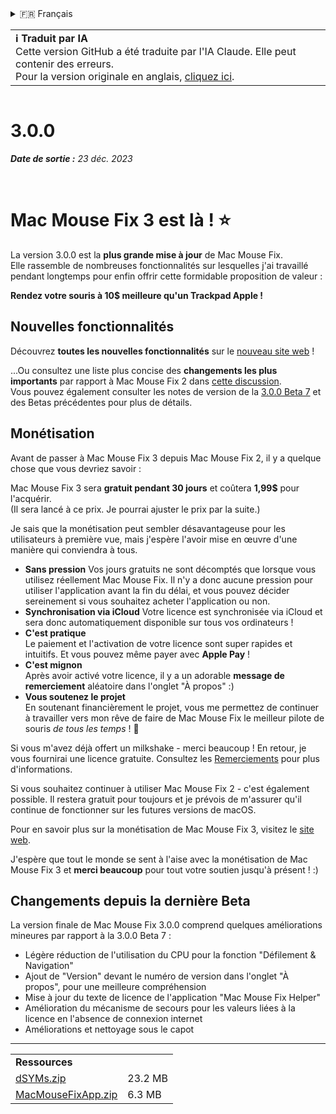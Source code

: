 <details>
<summary>🇫🇷 Français</summary>

[🇬🇧 English (GitHub)](https://github.com/noah-nuebling/mac-mouse-fix/releases/tag/3.0.0)\
[🇦🇩 Català](https://redirect.macmousefix.com/?target=mmf-release&tag=3.0.0&locale=ca)\
[🇩🇪 Deutsch](https://redirect.macmousefix.com/?target=mmf-release&tag=3.0.0&locale=de)\
[🇪🇸 Español](https://redirect.macmousefix.com/?target=mmf-release&tag=3.0.0&locale=es)\
**🇫🇷 Français**\
[🇮🇩 Indonesia](https://redirect.macmousefix.com/?target=mmf-release&tag=3.0.0&locale=id)\
[🇮🇹 Italiano](https://redirect.macmousefix.com/?target=mmf-release&tag=3.0.0&locale=it)\
[🇭🇺 Magyar](https://redirect.macmousefix.com/?target=mmf-release&tag=3.0.0&locale=hu)\
[🇳🇱 Nederlands](https://redirect.macmousefix.com/?target=mmf-release&tag=3.0.0&locale=nl)\
[🇵🇱 Polski](https://redirect.macmousefix.com/?target=mmf-release&tag=3.0.0&locale=pl)\
[🇧🇷 Português (Brasil)](https://redirect.macmousefix.com/?target=mmf-release&tag=3.0.0&locale=pt-BR)\
[🇵🇹 Português (Portugal)](https://redirect.macmousefix.com/?target=mmf-release&tag=3.0.0&locale=pt-PT)\
[🇷🇴 Română](https://redirect.macmousefix.com/?target=mmf-release&tag=3.0.0&locale=ro)\
[🇸🇪 Svenska](https://redirect.macmousefix.com/?target=mmf-release&tag=3.0.0&locale=sv)\
[🇻🇳 Tiếng Việt](https://redirect.macmousefix.com/?target=mmf-release&tag=3.0.0&locale=vi)\
[🇹🇷 Türkçe](https://redirect.macmousefix.com/?target=mmf-release&tag=3.0.0&locale=tr)\
[🇨🇿 Čeština](https://redirect.macmousefix.com/?target=mmf-release&tag=3.0.0&locale=cs)\
[🇬🇷 Ελληνικά](https://redirect.macmousefix.com/?target=mmf-release&tag=3.0.0&locale=el)\
[🇷🇺 Русский](https://redirect.macmousefix.com/?target=mmf-release&tag=3.0.0&locale=ru)\
[🇺🇦 Українська](https://redirect.macmousefix.com/?target=mmf-release&tag=3.0.0&locale=uk)\
[🇮🇱 עברית](https://redirect.macmousefix.com/?target=mmf-release&tag=3.0.0&locale=he)\
[🇸🇦 العربية](https://redirect.macmousefix.com/?target=mmf-release&tag=3.0.0&locale=ar)\
[🇮🇳 हिन्दी](https://redirect.macmousefix.com/?target=mmf-release&tag=3.0.0&locale=hi)\
[🇹🇭 ไทย](https://redirect.macmousefix.com/?target=mmf-release&tag=3.0.0&locale=th)\
[🇨🇳 中文 (简体)](https://redirect.macmousefix.com/?target=mmf-release&tag=3.0.0&locale=zh-Hans)\
[🇨🇳 中文 (繁體)](https://redirect.macmousefix.com/?target=mmf-release&tag=3.0.0&locale=zh-Hant)\
[🇭🇰 中文（香港)](https://redirect.macmousefix.com/?target=mmf-release&tag=3.0.0&locale=zh-HK)\
[🇯🇵 日本語](https://redirect.macmousefix.com/?target=mmf-release&tag=3.0.0&locale=ja)\
[🇰🇷 한국어](https://redirect.macmousefix.com/?target=mmf-release&tag=3.0.0&locale=ko)\
[Help translate Mac Mouse Fix to different languages!](https://github.com/noah-nuebling/mac-mouse-fix/discussions/731)
</details>
<table align=><td>
<b>ℹ️ Traduit par IA</b><br>
Cette version GitHub a été traduite par l'IA Claude. Elle peut contenir des erreurs.<br>
Pour la version originale en anglais, <a href="https://github.com/noah-nuebling/mac-mouse-fix/releases/tag/3.0.0">cliquez ici</a>.
</td></table>

<table></table>

# 3.0.0
***Date de sortie :** 23 déc. 2023*

<br>

# Mac Mouse Fix 3 est là ! ⭐️

La version 3.0.0 est la **plus grande mise à jour** de Mac Mouse Fix.\
Elle rassemble de nombreuses fonctionnalités sur lesquelles j'ai travaillé pendant longtemps pour enfin offrir cette formidable proposition de valeur :

**Rendez votre souris à 10$ meilleure qu'un Trackpad Apple !**

## Nouvelles fonctionnalités

Découvrez **toutes les nouvelles fonctionnalités** sur le [nouveau site web](http://macmousefix.com/) !

...Ou consultez une liste plus concise des **changements les plus importants** par rapport à Mac Mouse Fix 2 dans [cette discussion](https://github.com/noah-nuebling/mac-mouse-fix/discussions/743#discussioncomment-7938922).\
Vous pouvez également consulter les notes de version de la [3.0.0 Beta 7](https://redirect.macmousefix.com/?target=mmf-release&tag=3.0.0-Beta-7&locale=fr) et des Betas précédentes pour plus de détails.

## Monétisation

Avant de passer à Mac Mouse Fix 3 depuis Mac Mouse Fix 2, il y a quelque chose que vous devriez savoir :

Mac Mouse Fix 3 sera **gratuit pendant 30 jours** et coûtera **1,99$** pour l'acquérir.\
(Il sera lancé à ce prix. Je pourrai ajuster le prix par la suite.)

Je sais que la monétisation peut sembler désavantageuse pour les utilisateurs à première vue, mais j'espère l'avoir mise en œuvre d'une manière qui conviendra à tous.

- **Sans pression**
   Vos jours gratuits ne sont décomptés que lorsque vous utilisez réellement Mac Mouse Fix. Il n'y a donc aucune pression pour utiliser l'application avant la fin du délai, et vous pouvez décider sereinement si vous souhaitez acheter l'application ou non.
- **Synchronisation via iCloud**
  Votre licence est synchronisée via iCloud et sera donc automatiquement disponible sur tous vos ordinateurs !
- **C'est pratique**\
   Le paiement et l'activation de votre licence sont super rapides et intuitifs. Et vous pouvez même payer avec **Apple Pay** !
- **C'est mignon**\
   Après avoir activé votre licence, il y a un adorable **message de remerciement** aléatoire dans l'onglet "À propos" :)
- **Vous soutenez le projet**\
   En soutenant financièrement le projet, vous me permettez de continuer à travailler vers mon rêve de faire de Mac Mouse Fix le meilleur pilote de souris *de tous les temps* ! 🚀

Si vous m'avez déjà offert un milkshake - merci beaucoup ! En retour, je vous fournirai une licence gratuite. Consultez les [Remerciements](https://github.com/noah-nuebling/mac-mouse-fix/blob/master/Acknowledgements.md#-paypal-donations) pour plus d'informations.

Si vous souhaitez continuer à utiliser Mac Mouse Fix 2 - c'est également possible. Il restera gratuit pour toujours et je prévois de m'assurer qu'il continue de fonctionner sur les futures versions de macOS.

Pour en savoir plus sur la monétisation de Mac Mouse Fix 3, visitez le [site web](https://macmousefix.com/#price).

J'espère que tout le monde se sent à l'aise avec la monétisation de Mac Mouse Fix 3 et **merci beaucoup** pour tout votre soutien jusqu'à présent ! :)

## Changements depuis la dernière Beta

La version finale de Mac Mouse Fix 3.0.0 comprend quelques améliorations mineures par rapport à la 3.0.0 Beta 7 :

- Légère réduction de l'utilisation du CPU pour la fonction "Défilement & Navigation"
- Ajout de "Version" devant le numéro de version dans l'onglet "À propos", pour une meilleure compréhension
- Mise à jour du texte de licence de l'application "Mac Mouse Fix Helper"
- Amélioration du mécanisme de secours pour les valeurs liées à la licence en l'absence de connexion internet
- Améliorations et nettoyage sous le capot

---

<table align="start">
<tr>
    <td colspan=2>
        <b>Ressources</b>
    </td>
</tr>
<tr>
    <td><a href="https://github.com/noah-nuebling/mac-mouse-fix/releases/download/3.0.0/dSYMs.zip">dSYMs.zip</a></td>
    <td>23.2 MB</td>
</tr>
<tr>
    <td><a href="https://github.com/noah-nuebling/mac-mouse-fix/releases/download/3.0.0/MacMouseFixApp.zip">MacMouseFixApp.zip</a></td>
    <td>6.3 MB</td>
</tr>
</table>